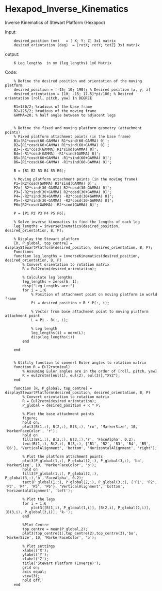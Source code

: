 # Hexapod_Inverse_Kinematics

Inverse Kinematics of Stewart Platform (Hexapod)

Input:  
        
        
        desired_position (mm)   = [ X; Y; Z] 3x1 matrix        
        desired_orientation (deg)  = [rotX; rotY; totZ] 3x1 matrix

output:
        
        6 Leg lengths  in mm (leg_lengths) 1x6 Matrix

Code:

        % Define the desired position and orientation of the moving platform
        desired_position = [-15; 10; 190]; % Desired position [x, y, z]
        desired_orientation = [10; -15; 17.5]*pi/180; % Desired orientation [roll, pitch, yaw] In DEGREE
        
        R1=130/2; %radious of the base frame
        R2=125/2; %radious of the moving frame
        GAMMA=20; % half angle between to adjacent legs
        
        
        % Define the fixed and moving platform geometry (attachment points)
        % Fixed platform attachment points (in the base frame)
        B1=[R1*cosd(60-GAMMA) R1*sind(60-GAMMA) 0]'; 
        B2=[R1*cosd(60+GAMMA) R1*sind(60+GAMMA) 0]'; 
        B3=[-R1*cosd(GAMMA) R1*sind(GAMMA) 0]'; 
        B4=[-R1*cosd(GAMMA) -R1*sind(GAMMA) 0]'; 
        B5=[R1*cosd(60+GAMMA) -R1*sind(60+GAMMA) 0]'; 
        B6=[R1*cosd(60-GAMMA) -R1*sind(60-GAMMA) 0]'; 
        
        B = [B1 B2 B3 B4 B5 B6];
        
        % Moving platform attachment points (in the moving frame)
        P1=[R2*cosd(GAMMA) R2*sind(GAMMA) 0]';
        P2=[-R2*sind(30-GAMMA) R2*cosd(30-GAMMA) 0]';
        P3=[-R2*sind(30+GAMMA) R2*cosd(30+GAMMA) 0]';
        P4=[-R2*sind(30+GAMMA) -R2*cosd(30+GAMMA) 0]';
        P5=[-R2*sind(30-GAMMA) -R2*cosd(30-GAMMA) 0]';
        P6=[R2*cosd(GAMMA) -R2*sind(GAMMA) 0]';
        
        P = [P1 P2 P3 P4 P5 P6];
        
        % Solve inverse kinematics to find the lengths of each leg
        leg_lengths = inverseKinematics(desired_position, desired_orientation, B, P);
        
        % Display the Stewart platform
        [R, P_global, top_centre] = displayStewartPlatform(desired_position, desired_orientation, B, P);
        Functions
        function leg_lengths = inverseKinematics(desired_position, desired_orientation, B, P)
            % Convert orientation to rotation matrix
            R = Eul2rotm(desired_orientation);
        
            % Calculate leg lengths
            leg_lengths = zeros(6, 1);
            disp("Leg Lengths are:")
            for i = 1:6
                % Position of attachment point on moving platform in world frame
                Pi = desired_position + R * P(:, i);
                
                % Vector from base attachment point to moving platform attachment point
                L = Pi - B(:, i);
                
                % Leg length
                leg_lengths(i) = norm(L);
                disp(leg_lengths(i))
            end
        
        end
        
        
        % Utility function to convert Euler angles to rotation matrix
        function R = Eul2rotm(eul)
            % Assuming Euler angles are in the order of [roll, pitch, yaw]
            R = eul2rotm([eul(1), eul(2), eul(3)],"XYZ");
        end
        
        function [R, P_global, top_centre] = displayStewartPlatform(desired_position, desired_orientation, B, P)
            % Convert orientation to rotation matrix
            R = Eul2rotm(desired_orientation);
            P_global = desired_position + R * P;
        
            % Plot the base attachment points
            figure;
            hold on;
            plot3(B(1,:), B(2,:), B(3,:), 'ro', 'MarkerSize', 10, 'MarkerFaceColor', 'r');
            hold on
            fill3(B(1,:), B(2,:), B(3,:),'r', 'FaceAlpha', 0.2);
            text(B(1,:), B(2,:), B(3,:), {'B1', 'B2', 'B3', 'B4', 'B5', 'B6'}, 'VerticalAlignment', 'bottom', 'HorizontalAlignment', 'right');
        
            % Plot the platform attachment points
            plot3(P_global(1,:), P_global(2,:), P_global(3,:), 'bo', 'MarkerSize', 10, 'MarkerFaceColor', 'b');
            hold on
            fill3(P_global(1,:), P_global(2,:), P_global(3,:),'b','FaceAlpha', 0.2);
            text(P_global(1,:), P_global(2,:), P_global(3,:), {'P1', 'P2', 'P3', 'P4', 'P5', 'P6'}, 'VerticalAlignment', 'bottom', 'HorizontalAlignment', 'left');
        
            % Plot the legs
            for i = 1:6
                plot3([B(1,i), P_global(1,i)], [B(2,i), P_global(2,i)], [B(3,i), P_global(3,i)], 'k-');
            end
        
            %Plot Centre
            top_centre = mean(P_global,2);
            plot3(top_centre(1),top_centre(2),top_centre(3),'bo', 'MarkerSize', 10, 'MarkerFaceColor', 'b');
            
            % Plot settings
            xlabel('X');
            ylabel('Y');
            zlabel('Z');
            title('Stewart Platform (Inverse)');
            grid on;
            axis equal;
            view(3);
            hold off;
        end
